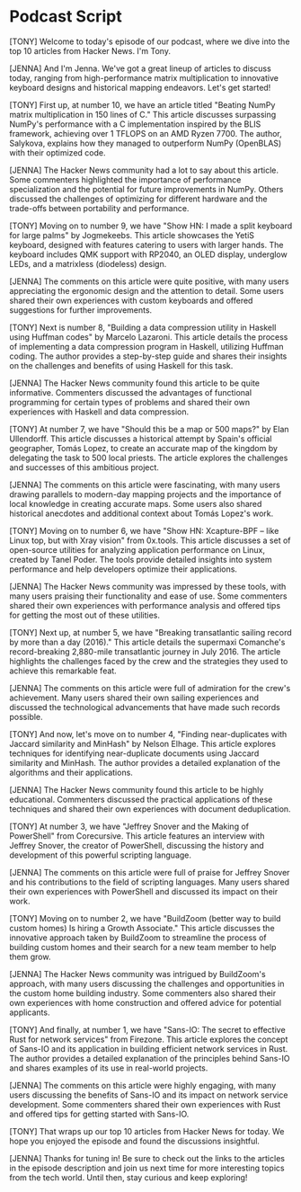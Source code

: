 # Podcast Script

[TONY] Welcome to today's episode of our podcast, where we dive into the top 10 articles from Hacker News. I'm Tony.

[JENNA] And I'm Jenna. We've got a great lineup of articles to discuss today, ranging from high-performance matrix multiplication to innovative keyboard designs and historical mapping endeavors. Let's get started!

[TONY] First up, at number 10, we have an article titled "Beating NumPy matrix multiplication in 150 lines of C." This article discusses surpassing NumPy's performance with a C implementation inspired by the BLIS framework, achieving over 1 TFLOPS on an AMD Ryzen 7700. The author, Salykova, explains how they managed to outperform NumPy (OpenBLAS) with their optimized code.

[JENNA] The Hacker News community had a lot to say about this article. Some commenters highlighted the importance of performance specialization and the potential for future improvements in NumPy. Others discussed the challenges of optimizing for different hardware and the trade-offs between portability and performance.

[TONY] Moving on to number 9, we have "Show HN: I made a split keyboard for large palms" by Jogmekeebs. This article showcases the YetiS keyboard, designed with features catering to users with larger hands. The keyboard includes QMK support with RP2040, an OLED display, underglow LEDs, and a matrixless (diodeless) design.

[JENNA] The comments on this article were quite positive, with many users appreciating the ergonomic design and the attention to detail. Some users shared their own experiences with custom keyboards and offered suggestions for further improvements.

[TONY] Next is number 8, "Building a data compression utility in Haskell using Huffman codes" by Marcelo Lazaroni. This article details the process of implementing a data compression program in Haskell, utilizing Huffman coding. The author provides a step-by-step guide and shares their insights on the challenges and benefits of using Haskell for this task.

[JENNA] The Hacker News community found this article to be quite informative. Commenters discussed the advantages of functional programming for certain types of problems and shared their own experiences with Haskell and data compression.

[TONY] At number 7, we have "Should this be a map or 500 maps?" by Elan Ullendorff. This article discusses a historical attempt by Spain's official geographer, Tomás Lopez, to create an accurate map of the kingdom by delegating the task to 500 local priests. The article explores the challenges and successes of this ambitious project.

[JENNA] The comments on this article were fascinating, with many users drawing parallels to modern-day mapping projects and the importance of local knowledge in creating accurate maps. Some users also shared historical anecdotes and additional context about Tomás Lopez's work.

[TONY] Moving on to number 6, we have "Show HN: Xcapture-BPF – like Linux top, but with Xray vision" from 0x.tools. This article discusses a set of open-source utilities for analyzing application performance on Linux, created by Tanel Poder. The tools provide detailed insights into system performance and help developers optimize their applications.

[JENNA] The Hacker News community was impressed by these tools, with many users praising their functionality and ease of use. Some commenters shared their own experiences with performance analysis and offered tips for getting the most out of these utilities.

[TONY] Next up, at number 5, we have "Breaking transatlantic sailing record by more than a day (2016)." This article details the supermaxi Comanche's record-breaking 2,880-mile transatlantic journey in July 2016. The article highlights the challenges faced by the crew and the strategies they used to achieve this remarkable feat.

[JENNA] The comments on this article were full of admiration for the crew's achievement. Many users shared their own sailing experiences and discussed the technological advancements that have made such records possible.

[TONY] And now, let's move on to number 4, "Finding near-duplicates with Jaccard similarity and MinHash" by Nelson Elhage. This article explores techniques for identifying near-duplicate documents using Jaccard similarity and MinHash. The author provides a detailed explanation of the algorithms and their applications.

[JENNA] The Hacker News community found this article to be highly educational. Commenters discussed the practical applications of these techniques and shared their own experiences with document deduplication.

[TONY] At number 3, we have "Jeffrey Snover and the Making of PowerShell" from Corecursive. This article features an interview with Jeffrey Snover, the creator of PowerShell, discussing the history and development of this powerful scripting language.

[JENNA] The comments on this article were full of praise for Jeffrey Snover and his contributions to the field of scripting languages. Many users shared their own experiences with PowerShell and discussed its impact on their work.

[TONY] Moving on to number 2, we have "BuildZoom (better way to build custom homes) Is hiring a Growth Associate." This article discusses the innovative approach taken by BuildZoom to streamline the process of building custom homes and their search for a new team member to help them grow.

[JENNA] The Hacker News community was intrigued by BuildZoom's approach, with many users discussing the challenges and opportunities in the custom home building industry. Some commenters also shared their own experiences with home construction and offered advice for potential applicants.

[TONY] And finally, at number 1, we have "Sans-IO: The secret to effective Rust for network services" from Firezone. This article explores the concept of Sans-IO and its application in building efficient network services in Rust. The author provides a detailed explanation of the principles behind Sans-IO and shares examples of its use in real-world projects.

[JENNA] The comments on this article were highly engaging, with many users discussing the benefits of Sans-IO and its impact on network service development. Some commenters shared their own experiences with Rust and offered tips for getting started with Sans-IO.

[TONY] That wraps up our top 10 articles from Hacker News for today. We hope you enjoyed the episode and found the discussions insightful.

[JENNA] Thanks for tuning in! Be sure to check out the links to the articles in the episode description and join us next time for more interesting topics from the tech world. Until then, stay curious and keep exploring!
